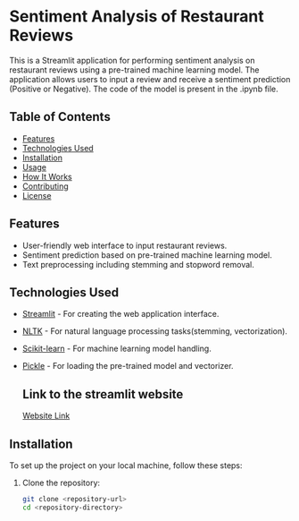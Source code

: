 # Sentiment Analysis of Restaurant Reviews

This is a Streamlit application for performing sentiment analysis on restaurant reviews using a pre-trained machine learning model. The application allows users to input a review and receive a sentiment prediction (Positive or Negative).
The code of the model is present in the .ipynb file.

## Table of Contents

- [Features](#features)
- [Technologies Used](#technologies-used)
- [Installation](#installation)
- [Usage](#usage)
- [How It Works](#how-it-works)
- [Contributing](#contributing)
- [License](#license)

## Features

- User-friendly web interface to input restaurant reviews.
- Sentiment prediction based on pre-trained machine learning model.
- Text preprocessing including stemming and stopword removal.

## Technologies Used

- [Streamlit](https://streamlit.io/) - For creating the web application interface.
- [NLTK](https://www.nltk.org/) - For natural language processing tasks(stemming, vectorization).
- [Scikit-learn](https://scikit-learn.org/) - For machine learning model handling.
- [Pickle](https://docs.python.org/3/library/pickle.html) - For loading the pre-trained model and vectorizer.

  ## Link to the streamlit website
  [Website Link](https://dsahu77-sentiment-analysis-of-restaurant-reviews-app-gxyhev.streamlit.app/)

## Installation

To set up the project on your local machine, follow these steps:

1. Clone the repository:
   ```bash
   git clone <repository-url>
   cd <repository-directory>
